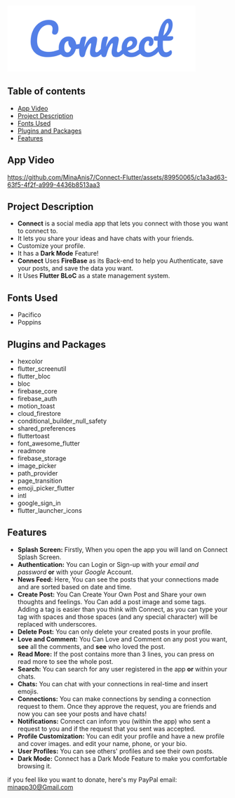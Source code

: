 <img height="150" src="connect_banner.png">

## Table of contents
- [App Video](#app-video)
- [Project Description](#project-description)
- [Fonts Used](#fonts-used)
- [Plugins and Packages](#plugins-and-packages)
- [Features](#features)

## App Video


https://github.com/MinaAnis7/Connect-Flutter/assets/89950065/c1a3ad63-63f5-4f2f-a999-4436b8513aa3


## Project Description
- **Connect** is a social media app that lets you connect with those you want to connect to.
- It lets you share your ideas and have chats with your friends.
- Customize your profile.
- It has a **Dark Mode** Feature!
- **Connect** Uses **FireBase** as its Back-end to help you Authenticate, save your posts, and save the data you want.
- It Uses **Flutter BLoC** as a state management system.

## Fonts Used
- Pacifico
- Poppins

## Plugins and Packages
- hexcolor
- flutter_screenutil
- flutter_bloc
- bloc
- firebase_core
- firebase_auth
- motion_toast
- cloud_firestore
- conditional_builder_null_safety
- shared_preferences
- fluttertoast
- font_awesome_flutter
- readmore
- firebase_storage
- image_picker
- path_provider
- page_transition
- emoji_picker_flutter
- intl
- google_sign_in
- flutter_launcher_icons

## Features
- **Splash Screen:** Firstly, When you open the app you will land on Connect Splash Screen.
- **Authentication:** You can Login or Sign-up with your *email and password* **or** with your *Google* Account.
- **News Feed:** Here, You can see the posts that your connections made and are sorted based on date and time.
- **Create Post:** You Can Create Your Own Post and Share your own thoughts and feelings. You Can add a post image and some tags. Adding a tag is easier than you think with Connect, as you can type your tag with spaces and those spaces (and any special character) will be replaced with underscores.
- **Delete Post:** You can only delete your created posts in your profile.
- **Love and Comment:** You Can Love and Comment on any post you want, **see** all the comments, and **see** who loved the post.
- **Read More:** If the post contains more than 3 lines, you can press on read more to see the whole post.
- **Search:** You can search for any user registered in the app **or** within your chats.
- **Chats:** You can chat with your connections in real-time and insert emojis.
- **Connections:** You can make connections by sending a connection request to them. Once they approve the request, you are friends and now you can see your posts and have chats!
- **Notifications:** Connect can inform you (within the app) who sent a request to you and if the request that you sent was accepted.
- **Profile Customization:** You can edit your profile and have a new profile and cover images. and edit your name, phone, or your bio.
- **User Profiles:** You can see others' profiles and see their own posts.
- **Dark Mode:** Connect has a Dark Mode Feature to make you comfortable browsing it.

if you feel like you want to donate, here's my PayPal email: minapp30@Gmail.com
